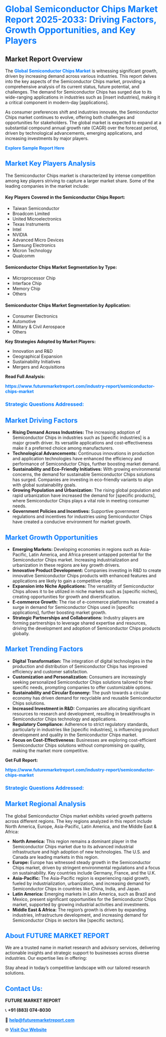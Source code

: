 <h1 style="color: #007BFF;">Global Semiconductor Chips Market Report 2025-2033: Driving Factors, Growth Opportunities, and Key Players</h1>

<section id="overview">
<h2>Market Report Overview</h2>
<p>The <a href="https://www.futuremarketreport.com/industry-report/semiconductor-chips-market" style="color: #007BFF; text-decoration: none;"><strong>Global Semiconductor Chips Market</strong></a> is witnessing significant growth, driven by increasing demand across various industries. This report delves into the key aspects of the Semiconductor Chips market, providing a comprehensive analysis of its current status, future potential, and challenges. The demand for Semiconductor Chips has surged due to its wide-ranging applications in industries such as [insert industries], making it a critical component in modern-day [applications].</p>
<p>As consumer preferences shift and industries innovate, the Semiconductor Chips market continues to evolve, offering both challenges and opportunities for stakeholders. The global market is expected to expand at a substantial compound annual growth rate (CAGR) over the forecast period, driven by technological advancements, emerging applications, and increasing investments by major players.</p>
</section>

<section id="overview">
<p><a href="https://www.futuremarketreport.com/request-sample/reportId=75847" style="color: #007BFF; text-decoration: none;"><strong>Explore Sample Report Here</strong></a></p>
</section>

<section id="key-players">
<h2 style="color: #007BFF;">Market Key Players Analysis</h2>
<p>The Semiconductor Chips market is characterized by intense competition among key players striving to capture a larger market share. Some of the leading companies in the market include:</p>
<h4>Key Players Covered in the Semiconductor Chips Report:</h4>
<ul><li>Taiwan Semiconductor</li><li>Broadcom Limited</li><li>United Microelectronics</li><li>Texas Instruments</li><li>Intel</li><li>NVIDIA</li><li>Advanced Micro Devices</li><li>Samsung Electronics</li><li>Micron Technology</li><li>Qualcomm</li></ul>
<h4>Semiconductor Chips Market Segmentation by Type:</h4>
<ul><li>Microprocessor Chip</li><li>Interface Chip</li><li>Memory Chip</li><li>Others</li></ul>

<h4>Semiconductor Chips Market Segmentation by Application:</h4>
<ul><li>Consumer Electronics</li><li>Automotive</li><li>Military &amp; Civil Aerospace</li><li>Others</li></ul>
<p><strong>Key Strategies Adopted by Market Players:</strong></p>
<ul>
<li>Innovation and R&D</li>
<li>Geographical Expansion</li>
<li>Sustainability Initiatives</li>
<li>Mergers and Acquisitions</li>
</ul>
</section>

<section>
<p><strong>Read Full Analysis: </strong></p><a href="https://www.futuremarketreport.com/industry-report/semiconductor-chips-market" style="color: #007BFF; text-decoration: none;"><strong>https://www.futuremarketreport.com/industry-report/semiconductor-chips-market</strong></a>
<h3 style="color: #007BFF;">Strategic Questions Addressed:</h3>
</section>

<section id="driving-factors">
<h2 style="color: #007BFF;">Market Driving Factors</h2>
<ul>
<li><strong>Rising Demand Across Industries:</strong> The increasing adoption of Semiconductor Chips in industries such as [specific industries] is a major growth driver. Its versatile applications and cost-effectiveness make it a preferred choice among manufacturers.</li>
<li><strong>Technological Advancements:</strong> Continuous innovations in production and application technologies have enhanced the efficiency and performance of Semiconductor Chips, further boosting market demand.</li>
<li><strong>Sustainability and Eco-Friendly Initiatives:</strong> With growing environmental concerns, the demand for sustainable Semiconductor Chips solutions has surged. Companies are investing in eco-friendly variants to align with global sustainability goals.</li>
<li><strong>Growing Population and Urbanization:</strong> The rising global population and rapid urbanization have increased the demand for [specific products], where Semiconductor Chips plays a vital role in meeting consumer needs.</li>
<li><strong>Government Policies and Incentives:</strong> Supportive government regulations and incentives for industries using Semiconductor Chips have created a conducive environment for market growth.</li>
</ul>
</section>

<section id="growth-opportunities">
<h2 style="color: #007BFF;">Market Growth Opportunities</h2>
<ul>
<li><strong>Emerging Markets:</strong> Developing economies in regions such as Asia-Pacific, Latin America, and Africa present untapped potential for the Semiconductor Chips market. Increasing industrialization and urbanization in these regions are key growth drivers.</li>
<li><strong>Innovative Product Development:</strong> Companies investing in R&D to create innovative Semiconductor Chips products with enhanced features and applications are likely to gain a competitive edge.</li>
<li><strong>Expansion into Niche Applications:</strong> The versatility of Semiconductor Chips allows it to be utilized in niche markets such as [specific niches], creating opportunities for growth and diversification.</li>
<li><strong>E-commerce Growth:</strong> The rise of e-commerce platforms has created a surge in demand for Semiconductor Chips used in [specific applications], further boosting market growth.</li>
<li><strong>Strategic Partnerships and Collaborations:</strong> Industry players are forming partnerships to leverage shared expertise and resources, driving the development and adoption of Semiconductor Chips products globally.</li>
</ul>
</section>

<section id="trending-factors">
<h2 style="color: #007BFF;">Market Trending Factors</h2>
<ul>
<li><strong>Digital Transformation:</strong> The integration of digital technologies in the production and distribution of Semiconductor Chips has improved efficiency and customer satisfaction.</li>
<li><strong>Customization and Personalization:</strong> Consumers are increasingly seeking personalized Semiconductor Chips solutions tailored to their specific needs, prompting companies to offer customizable options.</li>
<li><strong>Sustainability and Circular Economy:</strong> The push towards a circular economy has driven demand for recyclable and reusable Semiconductor Chips solutions.</li>
<li><strong>Increased Investment in R&D:</strong> Companies are allocating significant resources to research and development, resulting in breakthroughs in Semiconductor Chips technology and applications.</li>
<li><strong>Regulatory Compliance:</strong> Adherence to strict regulatory standards, particularly in industries like [specific industries], is influencing product development and quality in the Semiconductor Chips market.</li>
<li><strong>Focus on Cost-Effectiveness:</strong> Businesses are exploring cost-efficient Semiconductor Chips solutions without compromising on quality, making the market more competitive.</li>
</ul>
</section>

<section>
<p><strong>Get Full Report: </strong></p><a href="https://www.futuremarketreport.com/industry-report/semiconductor-chips-market" style="color: #007BFF; text-decoration: none;"><strong>https://www.futuremarketreport.com/industry-report/semiconductor-chips-market</strong></a>
<h3 style="color: #007BFF;">Strategic Questions Addressed:</h3>
</section>


<section id="regional-analysis">
<h2 style="color: #007BFF;">Market Regional Analysis</h2>
<p>The global Semiconductor Chips market exhibits varied growth patterns across different regions. The key regions analyzed in this report include North America, Europe, Asia-Pacific, Latin America, and the Middle East & Africa:</p>
<ul>
<li><strong>North America:</strong> This region remains a dominant player in the Semiconductor Chips market due to its advanced industrial infrastructure and high adoption of new technologies. The U.S. and Canada are leading markets in this region.</li>
<li><strong>Europe:</strong> Europe has witnessed steady growth in the Semiconductor Chips market, driven by stringent environmental regulations and a focus on sustainability. Key countries include Germany, France, and the U.K.</li>
<li><strong>Asia-Pacific:</strong> The Asia-Pacific region is experiencing rapid growth, fueled by industrialization, urbanization, and increasing demand for Semiconductor Chips in countries like China, India, and Japan.</li>
<li><strong>Latin America:</strong> Emerging markets in Latin America, such as Brazil and Mexico, present significant opportunities for the Semiconductor Chips market, supported by growing industrial activities and investments.</li>
<li><strong>Middle East & Africa:</strong> The region’s growth is driven by expanding industries, infrastructure development, and increasing demand for Semiconductor Chips in sectors like [specific sectors].</li>
</ul>
</section>

<footer>
<h2 style="color: #007BFF;">About FUTURE MARKET REPORT</h2>
<p>We are a trusted name in market research and advisory services, delivering actionable insights and strategic support to businesses across diverse industries. Our expertise lies in offering:</p>

<p>Stay ahead in today’s competitive landscape with our tailored research solutions.</p>

<h2 style="color: #007BFF;">Contact Us:</h2>
<p><strong>FUTURE MARKET REPORT</strong></p>
<p>📞 <strong>+91 (883) 074-8030</strong></p>
<p>📧 <strong><a href="mailto:help@futuremarketreport.com" style="color: #007BFF;">help@futuremarketreport.com</a></strong></p>
<p>🌐 <strong><a href="https://www.futuremarketreport.com/" style="color: #007BFF;">Visit Our Website</a></strong></p>
</footer>